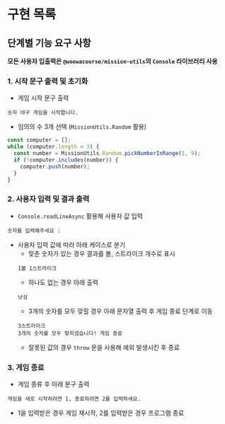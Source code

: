 # 구현 목록
## 단계별 기능 요구 사항
**모든 사용자 입출력은 `@woowacourse/mission-utils`의 `Console` 라이브러리 사용**
### 1. 시작 문구 출력 및 초기화
- 게임 시작 문구 출력
```
숫자 야구 게임을 시작합니다.
```
- 임의의 수 3개 선택 (`MissionUtils.Random` 활용)
```javascript
const computer = [];
while (computer.length < 3) {
  const number = MissionUtils.Random.pickNumberInRange(1, 9);
  if (!computer.includes(number)) {
    computer.push(number);
  }
}
```
### 2. 사용자 입력 및 결과 출력
- `Console.readLineAsync` 활용해 사용자 값 입력
```
숫자를 입력해주세요 : 
```
- 사용자 입력 값에 따라 아래 케이스로 분기
  - 맞춘 숫자가 있는 경우 결과를 볼, 스트라이크 개수로 표시
  ```
  1볼 1스트라이크
  ```
  - 하나도 없는 경우 아래 출력
  ```
  낫싱
  ```
  - 3개의 숫자를 모두 맞힐 경우 아래 문자열 출력 후 게임 종료 단계로 이동
  ```
  3스트라이크
  3개의 숫자를 모두 맞히셨습니다! 게임 종료
  ```
  - 잘못된 값의 경우 `throw` 문을 사용해 예외 발생시킨 후 종료
### 3. 게임 종료
- 게임 종류 후 아래 문구 출력
```
게임을 새로 시작하려면 1, 종료하려면 2를 입력하세요.
```
- 1을 입력받은 경우 게임 재시작, 2를 입력받은 경우 프로그램 종료